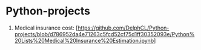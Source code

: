 # **Python-projects**
1. Medical insurance cost: 
[https://github.com/DelphCL/Python-projects/blob/d786952da4e71263c5fcd52cf75d1ff30352093e/Python%20Lists%20Medical%20Insurance%20Estimation.ipynb]
